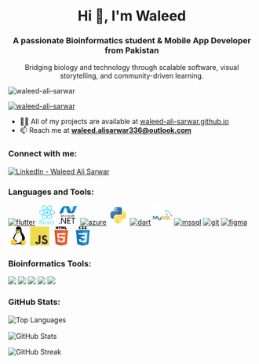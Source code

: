 <h1 align="center">Hi 👋, I'm Waleed</h1>
<h3 align="center">A passionate Bioinformatics student & Mobile App Developer from Pakistan</h3>

<p align="center">
  Bridging biology and technology through scalable software, visual storytelling, and community-driven learning.
</p>

<p align="left"> 
  <img src="https://komarev.com/ghpvc/?username=waleed-ali-sarwar&label=Profile%20views&color=0e75b6&style=flat" alt="waleed-ali-sarwar" /> 
</p>

<p align="left"> 
  <a href="https://github.com/ryo-ma/github-profile-trophy">
    <img src="https://github-profile-trophy.vercel.app/?username=waleed-ali-sarwar&theme=tokyonight&margin-w=15&margin-h=15" alt="waleed-ali-sarwar" />
  </a> 
</p>

- 👨‍💻 All of my projects are available at [waleed-ali-sarwar.github.io](https://waleed-ali-sarwar.github.io)
- 📫 Reach me at **waleed.alisarwar336@outlook.com**

<h3 align="left">Connect with me:</h3>
<p align="left">
  <a href="https://linkedin.com/in/waleed-ali-sarwar" target="blank">
    <img align="center" src="https://raw.githubusercontent.com/rahuldkjain/github-profile-readme-generator/master/src/images/icons/Social/linked-in-alt.svg" alt="LinkedIn - Waleed Ali Sarwar" height="30" width="40" />
  </a>
</p>

<h3 align="left">Languages and Tools:</h3>
<p align="left">
  <a href="https://flutter.dev" target="_blank"><img src="https://www.vectorlogo.zone/logos/flutterio/flutterio-icon.svg" alt="flutter" width="40" height="40"/></a>
  <a href="https://reactjs.org/" target="_blank"><img src="https://raw.githubusercontent.com/devicons/devicon/master/icons/react/react-original-wordmark.svg" alt="react" width="40" height="40"/></a>
  <a href="https://dotnet.microsoft.com/" target="_blank"><img src="https://raw.githubusercontent.com/devicons/devicon/master/icons/dot-net/dot-net-original-wordmark.svg" alt="dotnet" width="40" height="40"/></a>
  <a href="https://azure.microsoft.com/en-in/" target="_blank"><img src="https://www.vectorlogo.zone/logos/microsoft_azure/microsoft_azure-icon.svg" alt="azure" width="40" height="40"/></a>
  <a href="https://www.python.org" target="_blank"><img src="https://raw.githubusercontent.com/devicons/devicon/master/icons/python/python-original.svg" alt="python" width="40" height="40"/></a>
  <a href="https://dart.dev" target="_blank"><img src="https://www.vectorlogo.zone/logos/dartlang/dartlang-icon.svg" alt="dart" width="40" height="40"/></a>
  <a href="https://www.mysql.com/" target="_blank"><img src="https://raw.githubusercontent.com/devicons/devicon/master/icons/mysql/mysql-original-wordmark.svg" alt="mysql" width="40" height="40"/></a>
  <a href="https://www.microsoft.com/en-us/sql-server" target="_blank"><img src="https://www.svgrepo.com/show/303229/microsoft-sql-server-logo.svg" alt="mssql" width="40" height="40"/></a>
  <a href="https://git-scm.com/" target="_blank"><img src="https://www.vectorlogo.zone/logos/git-scm/git-scm-icon.svg" alt="git" width="40" height="40"/></a>
  <a href="https://www.figma.com/" target="_blank"><img src="https://www.vectorlogo.zone/logos/figma/figma-icon.svg" alt="figma" width="40" height="40"/></a>
  <a href="https://www.linux.org/" target="_blank"><img src="https://raw.githubusercontent.com/devicons/devicon/master/icons/linux/linux-original.svg" alt="linux" width="40" height="40"/></a>
  <a href="https://developer.mozilla.org/en-US/docs/Web/JavaScript" target="_blank"><img src="https://raw.githubusercontent.com/devicons/devicon/master/icons/javascript/javascript-original.svg" alt="javascript" width="40" height="40"/></a>
  <a href="https://www.w3.org/html/" target="_blank"><img src="https://raw.githubusercontent.com/devicons/devicon/master/icons/html5/html5-original-wordmark.svg" alt="html5" width="40" height="40"/></a>
  <a href="https://www.w3schools.com/css/" target="_blank"><img src="https://raw.githubusercontent.com/devicons/devicon/master/icons/css3/css3-original-wordmark.svg" alt="css3" width="40" height="40"/></a>
</p>

<h3 align="left">Bioinformatics Tools:</h3>
<p align="left">
  <img src="https://img.shields.io/badge/BLAST-006699?style=for-the-badge&logoColor=white" />
  <img src="https://img.shields.io/badge/ClustalW-228B22?style=for-the-badge&logoColor=white" />
  <img src="https://img.shields.io/badge/Chimera-8B0000?style=for-the-badge&logoColor=white" />
  <img src="https://img.shields.io/badge/MEGA11-1E90FF?style=for-the-badge&logoColor=white" />
  <img src="https://img.shields.io/badge/Ligplot++-4B0082?style=for-the-badge&logoColor=white" />
</p>

<h3 align="left">GitHub Stats:</h3>
<p><img align="center" src="https://github-readme-stats.vercel.app/api/top-langs?username=waleed-ali-sarwar&show_icons=true&locale=en&layout=compact&theme=tokyonight" alt="Top Languages" /></p>
<p><img align="center" src="https://github-readme-stats.vercel.app/api?username=waleed-ali-sarwar&show_icons=true&theme=tokyonight&hide_title=true" alt="GitHub Stats" /></p>
<p><img align="center" src="https://streak-stats.demolab.com/?user=waleed-ali-sarwar&theme=tokyonight" alt="GitHub Streak" /></p>
